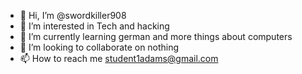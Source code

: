 - 👋 Hi, I’m @swordkiller908
- 👀 I’m interested in Tech and hacking 
- 🌱 I’m currently learning german and more things about computers
- 💞️ I’m looking to collaborate on nothing
- 📫 How to reach me student1adams@gmail.com

<!---
swordkiller908/swordkiller908 is a ✨ special ✨ repository because its `README.md` (this file) appears on your GitHub profile.
You can click the Preview link to take a look at your changes.
--->
